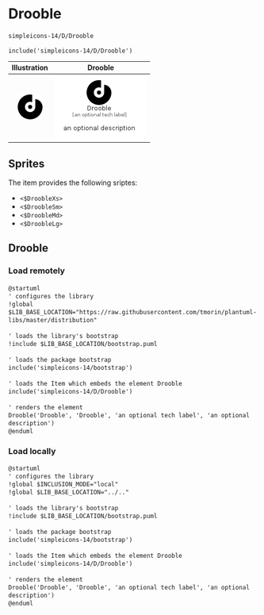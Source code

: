 # Drooble


```text
simpleicons-14/D/Drooble
```

```text
include('simpleicons-14/D/Drooble')
```



| Illustration | Drooble |
| :---: | :---: |
| ![illustration for Illustration](../../simpleicons-14/D/Drooble.png) | ![illustration for Drooble](../../simpleicons-14/D/Drooble.Local.png) |



## Sprites
The item provides the following sriptes:

- `<$DroobleXs>`
- `<$DroobleSm>`
- `<$DroobleMd>`
- `<$DroobleLg>`





## Drooble

### Load remotely
```plantuml
@startuml
' configures the library
!global $LIB_BASE_LOCATION="https://raw.githubusercontent.com/tmorin/plantuml-libs/master/distribution"

' loads the library's bootstrap
!include $LIB_BASE_LOCATION/bootstrap.puml

' loads the package bootstrap
include('simpleicons-14/bootstrap')

' loads the Item which embeds the element Drooble
include('simpleicons-14/D/Drooble')

' renders the element
Drooble('Drooble', 'Drooble', 'an optional tech label', 'an optional description')
@enduml
```

### Load locally
```plantuml
@startuml
' configures the library
!global $INCLUSION_MODE="local"
!global $LIB_BASE_LOCATION="../.."

' loads the library's bootstrap
!include $LIB_BASE_LOCATION/bootstrap.puml

' loads the package bootstrap
include('simpleicons-14/bootstrap')

' loads the Item which embeds the element Drooble
include('simpleicons-14/D/Drooble')

' renders the element
Drooble('Drooble', 'Drooble', 'an optional tech label', 'an optional description')
@enduml
```

